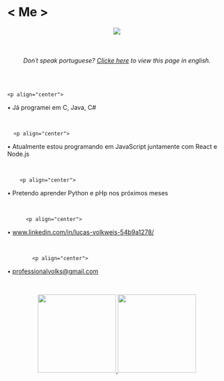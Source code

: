# < Me >
<p align="center">
<img src="http://img.shields.io/static/v1?label=STATUS&message=EM%20DESENVOLVIMENTO&color=GREEN&style=for-the-badge"/>
  </p>
<br>

<h6 align="center">Don´t speak portuguese? <a href="https://github.com/lvolks/lvolks/blob/main/README-en.md">Clicke here</a> to view this page in english.</h6>
<br>

    <p align="center">
• Já programei em C, Java, C#
      </p>
<br>

      <p align="center">
• Atualmente estou programando em JavaScript juntamente com React e Node.js
        </p>
<br>

        <p align="center">
• Pretendo aprender Python e pHp nos próximos meses
          </p>
<br>

          <p align="center">
• www.linkedin.com/in/lucas-volkweis-54b9a1278/
            </p>
<br>

            <p align="center">
• professionalvolks@gmail.com
              </p>
<br>

<div align="center">
  <a href="https://github.com/lvolks">
  <img height="180em" src="https://github-readme-stats.vercel.app/api?username=lvolks&show_icons=true&theme=highcontrast&include_all_commits=true&count_private=true&title_color=C8A2C8&text_color=C8A2C8&icon_color=C8A2C8&rank_icon=github"/>
  
  <img height="180em" src="https://github-readme-stats.vercel.app/api/top-langs/?username=lvolks&layout=compact&langs_count=7&theme=highcontrast&title_color=C8A2C8&text_color=C8A2C8&icon_color=C8A2C8"/>
</div>
